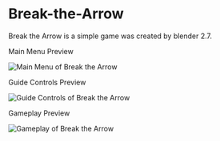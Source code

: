 # Break-the-Arrow
Break the Arrow is a simple game was created by blender 2.7.

Main Menu Preview

![Main Menu of Break the Arrow](https://user-images.githubusercontent.com/72027507/123541057-8d2e6580-d76c-11eb-971e-bc3a54de39de.PNG)

Guide Controls Preview

![Guide Controls of Break the Arrow](https://user-images.githubusercontent.com/72027507/123541063-97e8fa80-d76c-11eb-9bfa-21ecb4e4044d.PNG)

Gameplay Preview

![Gameplay of Break the Arrow](https://user-images.githubusercontent.com/72027507/123541067-9b7c8180-d76c-11eb-8ff5-c2ed52ea67df.PNG)
